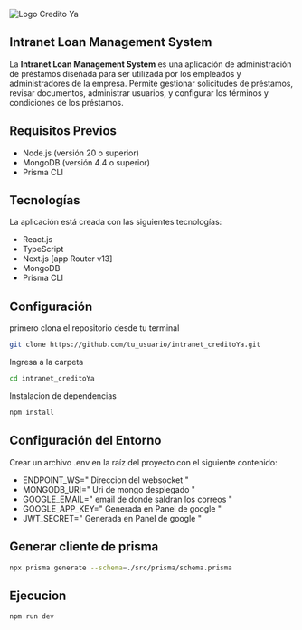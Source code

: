 ![Logo Credito Ya](https://res.cloudinary.com/dvquomppa/image/upload/v1717654334/credito_ya/cirm9vbdngqyxymcpfad.png)


## Intranet Loan Management System
La **Intranet Loan Management System** es una aplicación de administración de préstamos diseñada para ser utilizada por los empleados y administradores de la empresa. Permite gestionar solicitudes de préstamos, revisar documentos, administrar usuarios, y configurar los términos y condiciones de los préstamos.

## Requisitos Previos
- Node.js (versión 20 o superior)
- MongoDB (versión 4.4 o superior)
- Prisma CLI

## Tecnologías
La aplicación está creada con las siguientes tecnologías:
- React.js
- TypeScript
- Next.js [app Router v13]
- MongoDB
- Prisma CLI

## Configuración

primero clona el repositorio desde tu terminal
```bash
git clone https://github.com/tu_usuario/intranet_creditoYa.git
```
Ingresa a la carpeta
```bash 
cd intranet_creditoYa
```
Instalacion de dependencias
```bash 
npm install
```

## Configuración del Entorno
Crear un archivo .env en la raíz del proyecto con el siguiente contenido:

- ENDPOINT_WS=" Direccion del websocket "
- MONGODB_URI=" Uri de mongo desplegado "
- GOOGLE_EMAIL=" email de donde saldran los correos "
- GOOGLE_APP_KEY=" Generada en Panel de google "
- JWT_SECRET=" Generada en Panel de google "

## Generar cliente de prisma
```bash
npx prisma generate --schema=./src/prisma/schema.prisma
```

## Ejecucion
```bash 
npm run dev
```